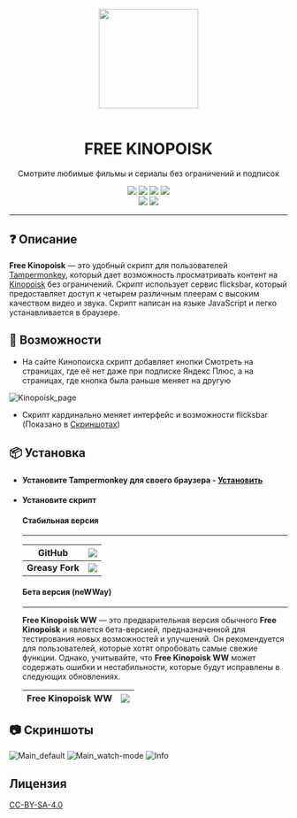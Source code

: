<center>
  <p align='center'>
      <img src='https://i.imgur.com/8tIrTZC.png' width="180px">
      <br><br>
      <center>
        <h1 align='center'>FREE KINOPOISK</h1>
      </center>
      <center>
        <p align='center'>Смотрите любимые фильмы и сериалы без ограничений и подписок</p>
      </center>
  </p>
</center>

<center>
  <p align='center'>
    <a href='https://github.com/ecXbe/Free-Kinopoisk/blob/main/README.en.md'><img src='https://img.shields.io/badge/readme-English-darkblue?style=for-the-badge'></a>
    <a href='https://github.com/ecXbe/Free-Kinopoisk/commits/main/Free%20kinopoisk.user.js'><img src="https://img.shields.io/badge/dynamic/json?query=version.stable&url=https%3A%2F%2Fraw.githubusercontent.com%2FecXbe%2FFree-Kinopoisk%2Fmain%2Fconfig.json&label=stable&color=%2314b8b8&style=for-the-badge"></a>
    <a href='https://github.com/ecXbe/Free-Kinopoisk/commits/main/Free%20kinopoisk%20newway.user.js'><img src="https://img.shields.io/badge/dynamic/json?query=version.newway&url=https%3A%2F%2Fraw.githubusercontent.com%2FecXbe%2FFree-Kinopoisk%2Fmain%2Fconfig.json&label=beta&color=white&style=for-the-badge"></a>
    <a href='https://github.com/ecXbe/Free-Kinopoisk/blob/main/README.md'><img src='https://img.shields.io/badge/readme-Russian-darkred?style=for-the-badge'></a>
    <br>
    <a href='https://greasyfork.org/ru/scripts/461423-free-kinopoisk'><img src='https://img.shields.io/greasyfork/dt/461423?style=flat-square&label=Downloads&color=lightpink'></a>
    <a href='https://t.me/Free_kinopoisk_by_ezX'><img src='https://img.shields.io/badge/Telegram-Channel-lightblue?style=flat-square&logo=telegram'></a>
  </p>
</center>

---

## ❓ Описание

**Free Kinopoisk** — это удобный скрипт для пользователей [Tampermonkey](https://www.tampermonkey.net/), который дает возможность просматривать контент на [Kinopoisk](https://www.kinopoisk.ru) без ограничений. Скрипт использует сервис flicksbar, который предоставляет доступ к четырем различным плеерам с высоким качеством видео и звука. Скрипт написан на языке JavaScript и легко устанавливается в браузере.

## 🦾 Возможности

- На сайте Кинопоиска скрипт добавляет кнопки Смотреть на страницах, где её нет даже при подписке Яндекс Плюс, а на страницах, где кнопка была раньше меняет на другую

![Kinopoisk_page](https://i.imgur.com/l0Im2RM.png')

- Скрипт кардинально меняет интерфейс и возможности flicksbar (Показано в <a href='https://github.com/ecXbe/Free-Kinopoisk/blob/main#-%D1%81%D0%BA%D1%80%D0%B8%D0%BD%D1%88%D0%BE%D1%82%D1%8B'>Скриншотах</a>)

## 📦 Установка

- #### Установите Tampermonkey для своего браузера - [Установить](https://www.tampermonkey.net/index.php?locale=ru)

- #### Установите скрипт
    #### Стабильная версия
    ---
    | **GitHub** | <a href='https://github.com/ecXbe/Free-Kinopoisk/raw/main/Free%20kinopoisk.user.js'><img src='https://img.shields.io/badge/%D0%A3%D1%81%D1%82%D0%B0%D0%BD%D0%BE%D0%B2%D0%B8%D1%82%D1%8C-darkblue'></a> |
    | --- | --- |
    | **Greasy Fork** | <a href='https://greasyfork.org/ru/scripts/461423-free-kinopoisk'><img src='https://img.shields.io/badge/%D0%A3%D1%81%D1%82%D0%B0%D0%BD%D0%BE%D0%B2%D0%B8%D1%82%D1%8C-blue'></a> |

    #### Бета версия (neWWay)
    ---
    **Free Kinopoisk WW** — это предварительная версия обычного **Free Kinopoisk** и является бета-версией, предназначенной для тестирования новых возможностей и улучшений. Он рекомендуется для пользователей, которые хотят опробовать самые свежие функции. Однако, учитывайте, что **Free Kinopoisk WW** может содержать ошибки и нестабильности, которые будут исправлены в следующих обновлениях.

    | **Free Kinopoisk WW** | <a href='https://github.com/ecXbe/Free-Kinopoisk/raw/main/Free%20kinopoisk%20newway.user.js'><img src='https://img.shields.io/badge/%D0%A3%D1%81%D1%82%D0%B0%D0%BD%D0%BE%D0%B2%D0%B8%D1%82%D1%8C-white'></a> |
    | --- | --- |

## 📷 Скриншоты

![Main_default](https://i.imgur.com/xuRwOi2.png)
![Main_watch-mode](https://i.imgur.com/EuTF4Qs.png)
![Info](https://i.imgur.com/Swsa2oP.png)

## Лицензия

<a href="https://github.com/ecXbe/Free-Kinopoisk/blob/main/LICENSE">CC-BY-SA-4.0</a>